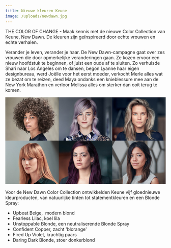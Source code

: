 ```yaml
---
title: Nieuwe kleuren Keune
image: /uploads/newdawn.jpg
---
```


THE COLOR OF CHANGE - Maak kennis met de nieuwe Color Collection van Keune, New Dawn. De kleuren zijn ge&iuml;nspireerd door echte vrouwen en echte verhalen.

Verander je leven, verander je haar. De New Dawn-campagne gaat over zes vrouwen die door opmerkelijke veranderingen gaan. Ze kozen ervoor een nieuw hoofdstuk te beginnen, of juist een oude af te sluiten. Zo verhuisde Shari naar Los Angeles om te dansen, begon Lyanne haar eigen designbureau, werd Jo&euml;lle voor het eerst moeder, verkocht Merle alles wat ze bezat om te reizen, deed Maya ondanks een knieblessure mee aan de New York Marathon en verloor Melissa alles om sterker dan ooit terug te komen.

![](/uploads/newdawn.jpg)

Voor de New Dawn Color Collection ontwikkelden Keune vijf gloednieuwe kleurproducten, van natuurlijke tinten tot statementkleuren en een Blonde Spray:

- Upbeat Beige, &nbsp;modern blond
- Fearless Lilac, koel lila
- Unstoppable Blonde, een neutraliserende Blonde Spray
- Confident Copper, zacht 'blorange'
- Fired Up Violet, krachtig paars
- Daring Dark Blonde, stoer donkerblond